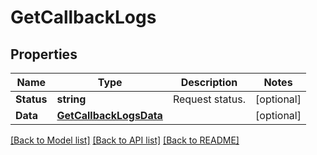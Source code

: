 # GetCallbackLogs

## Properties

Name | Type | Description | Notes
------------ | ------------- | ------------- | -------------
**Status** | **string** | Request status. | [optional] 
**Data** | [**GetCallbackLogsData**](GetCallbackLogs_data.md) |  | [optional] 

[[Back to Model list]](../README.md#documentation-for-models) [[Back to API list]](../README.md#documentation-for-api-endpoints) [[Back to README]](../README.md)


